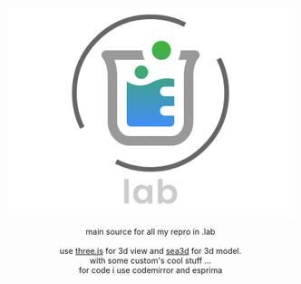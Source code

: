 <p align="center"><a href="https://lo-th.github.io/lab/"><img src="./assets/textures/logo.svg"/></a></p>

<p align="center">main source for all my repro in .lab<br><br>
use <a href="https://github.com/mrdoob/three.js/tree/dev">three.js</a> for 3d view and <a href="https://github.com/sunag/sea3d">sea3d</a> for 3d model.<br>
with some custom's cool stuff ...<br>
for code i use codemirror and esprima<br>
</p>
